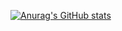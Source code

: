 [![Anurag's GitHub stats](https://github-readme-stats.vercel.app/api?username=alexberry&show_icons=true&theme=tokyonight&hide_border=true)](https://github.com/anuraghazra/github-readme-stats)

<!--
**alexberry/alexberry** is a ✨ _special_ ✨ repository because its `README.md` (this file) appears on your GitHub profile.

Here are some ideas to get you started:

- 🔭 I’m currently working on ...
- 🌱 I’m currently learning ...
- 👯 I’m looking to collaborate on ...
- 🤔 I’m looking for help with ...
- 💬 Ask me about ...
- 📫 How to reach me: ...
- 😄 Pronouns: ...
- ⚡ Fun fact: ...
-->
